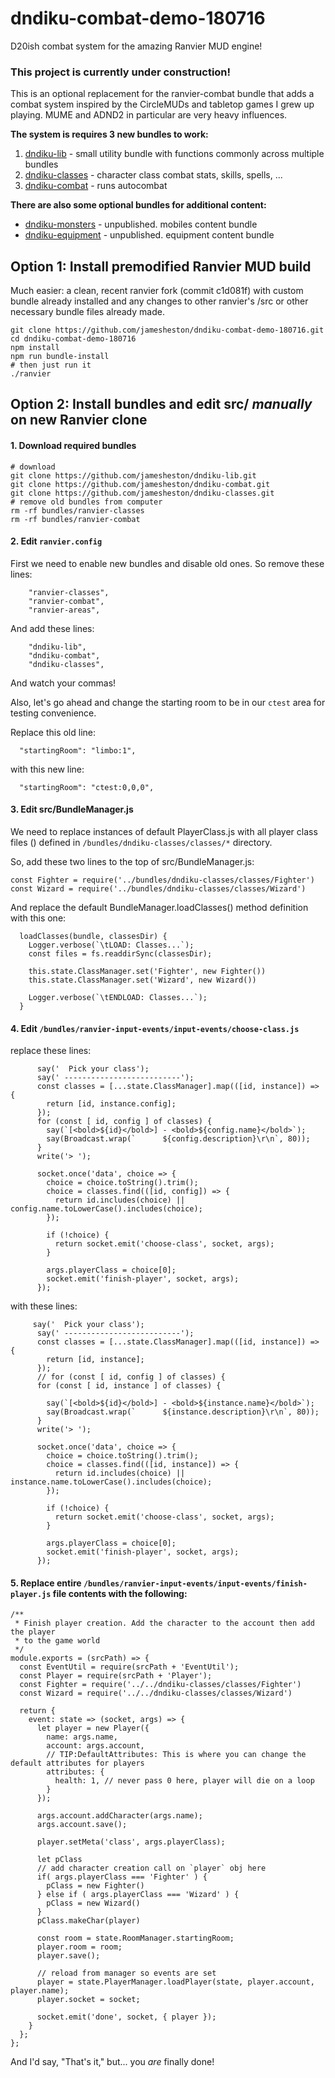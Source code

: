 # dndiku-combat-demo-180716

D20ish combat system for the amazing Ranvier MUD engine!

### This project is currently under construction!

This is an optional replacement for the ranvier-combat bundle that adds a combat system inspired by the CircleMUDs and tabletop games I grew up playing. MUME and ADND2 in particular are very heavy influences.

**The system is requires 3 new bundles to work:**
  1. [dndiku-lib](https://github.com/jamesheston/dndiku-lib) - small utility bundle with functions commonly across multiple bundles
  2. [dndiku-classes](https://github.com/jamesheston/dndiku-classes) - character class combat stats, skills, spells, ...
  3. [dndiku-combat](https://github.com/jamesheston/dndiku-combat) - runs autocombat

**There are also some optional bundles for additional content:**
  * [dndiku-monsters]() - unpublished. mobiles content bundle
  * [dndiku-equipment]() - unpublished. equipment content bundle

## Option 1: Install premodified Ranvier MUD build
Much easier: a clean, recent ranvier fork (commit c1d081f) with custom bundle already installed and any changes to other ranvier's /src or other necessary bundle files already made.

```
git clone https://github.com/jamesheston/dndiku-combat-demo-180716.git
cd dndiku-combat-demo-180716
npm install
npm run bundle-install
# then just run it
./ranvier
```

## Option 2: Install bundles and edit src/ _*manually*_ on new Ranvier clone

#### 1. Download required bundles
```
# download
git clone https://github.com/jamesheston/dndiku-lib.git
git clone https://github.com/jamesheston/dndiku-combat.git
git clone https://github.com/jamesheston/dndiku-classes.git
# remove old bundles from computer
rm -rf bundles/ranvier-classes
rm -rf bundles/ranvier-combat
```


#### 2. Edit `ranvier.config` 
First we need to enable new bundles and disable old ones. 
So remove these lines:
```
    "ranvier-classes",
    "ranvier-combat",
    "ranvier-areas",
```
And add these lines:
```
    "dndiku-lib",
    "dndiku-combat",
    "dndiku-classes",
```
And watch your commas!

Also, let's go ahead and change the starting room to be in our `ctest` area for testing convenience.

Replace this old line: 
```
  "startingRoom": "limbo:1",
```
with this new line:
```
  "startingRoom": "ctest:0,0,0",
```


#### 3. Edit src/BundleManager.js 

We need to replace instances of default PlayerClass.js with all player class files () defined in `/bundles/dndiku-classes/classes/*` directory.

So, add these two lines to the top of src/BundleManager.js:
```
const Fighter = require('../bundles/dndiku-classes/classes/Fighter')
const Wizard = require('../bundles/dndiku-classes/classes/Wizard')
```

And replace the default BundleManager.loadClasses() method definition with this one:
```
  loadClasses(bundle, classesDir) {
    Logger.verbose(`\tLOAD: Classes...`);
    const files = fs.readdirSync(classesDir);

    this.state.ClassManager.set('Fighter', new Fighter())
    this.state.ClassManager.set('Wizard', new Wizard())

    Logger.verbose(`\tENDLOAD: Classes...`);
  }
```

#### 4. Edit `/bundles/ranvier-input-events/input-events/choose-class.js`

replace these lines:
```
      say('  Pick your class');
      say(' --------------------------');
      const classes = [...state.ClassManager].map(([id, instance]) => {
        return [id, instance.config];
      });
      for (const [ id, config ] of classes) {
        say(`[<bold>${id}</bold>] - <bold>${config.name}</bold>`);
        say(Broadcast.wrap(`      ${config.description}\r\n`, 80));
      }
      write('> ');

      socket.once('data', choice => {
        choice = choice.toString().trim();
        choice = classes.find(([id, config]) => {
          return id.includes(choice) || config.name.toLowerCase().includes(choice);
        });

        if (!choice) {
          return socket.emit('choose-class', socket, args);
        }

        args.playerClass = choice[0];
        socket.emit('finish-player', socket, args);
      });
```

with these lines:
```
     say('  Pick your class');
      say(' --------------------------');
      const classes = [...state.ClassManager].map(([id, instance]) => {
        return [id, instance];
      });
      // for (const [ id, config ] of classes) {
      for (const [ id, instance ] of classes) {

        say(`[<bold>${id}</bold>] - <bold>${instance.name}</bold>`);
        say(Broadcast.wrap(`      ${instance.description}\r\n`, 80));
      }
      write('> ');

      socket.once('data', choice => {
        choice = choice.toString().trim();
        choice = classes.find(([id, instance]) => {
          return id.includes(choice) || instance.name.toLowerCase().includes(choice);
        });

        if (!choice) {
          return socket.emit('choose-class', socket, args);
        }

        args.playerClass = choice[0];
        socket.emit('finish-player', socket, args);
      });
```

#### 5. Replace entire `/bundles/ranvier-input-events/input-events/finish-player.js` file contents with the following:
```
/**
 * Finish player creation. Add the character to the account then add the player
 * to the game world
 */
module.exports = (srcPath) => {
  const EventUtil = require(srcPath + 'EventUtil');
  const Player = require(srcPath + 'Player');
  const Fighter = require('../../dndiku-classes/classes/Fighter')
  const Wizard = require('../../dndiku-classes/classes/Wizard')

  return {
    event: state => (socket, args) => {
      let player = new Player({
        name: args.name,
        account: args.account,
        // TIP:DefaultAttributes: This is where you can change the default attributes for players
        attributes: {
          health: 1, // never pass 0 here, player will die on a loop
        }
      });

      args.account.addCharacter(args.name);
      args.account.save();

      player.setMeta('class', args.playerClass);

      let pClass
      // add character creation call on `player` obj here
      if( args.playerClass === 'Fighter' ) {
        pClass = new Fighter()
      } else if ( args.playerClass === 'Wizard' ) {
        pClass = new Wizard()
      }
      pClass.makeChar(player)

      const room = state.RoomManager.startingRoom;
      player.room = room;
      player.save();

      // reload from manager so events are set
      player = state.PlayerManager.loadPlayer(state, player.account, player.name);
      player.socket = socket;

      socket.emit('done', socket, { player });
    }
  };
};

```

And I'd say, "That's it," but... 
you *are* finally done! 



